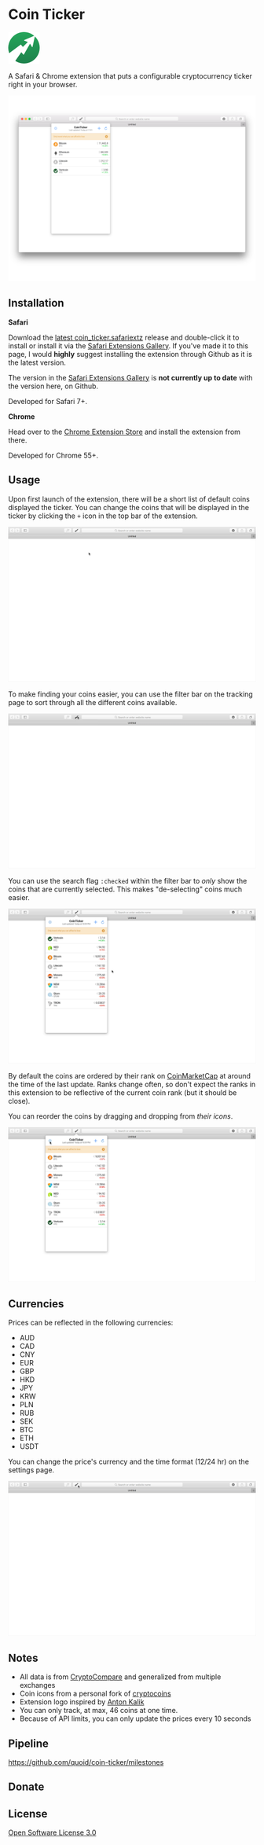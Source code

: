 # Coin Ticker

<img src="https://raw.githubusercontent.com/quoid/coin-ticker/sandbox/etc/logo.png" width="64" height="64">

A Safari & Chrome extension that puts a configurable cryptocurrency ticker right in your browser.

![ticker image](https://raw.githubusercontent.com/quoid/coin-ticker/sandbox/etc/safari/Screenshot.png)

## Installation

**Safari**

Download the [latest coin_ticker.safariextz](https://github.com/quoid/coin-ticker/releases) release and double-click it to install or install it via the [Safari Extensions Gallery](https://safari-extensions.apple.com/details/?id=com.quoid.cointicker-J74Q8V8V8N). If you've made it to this page, I would **highly** suggest installing the extension through Github as it is the latest version.

The version in the [Safari Extensions Gallery](https://safari-extensions.apple.com/details/?id=com.quoid.cointicker-J74Q8V8V8N) is **not currently up to date** with the version here, on Github.

Developed for Safari 7+.

**Chrome**

Head over to the [Chrome Extension Store](https://chrome.google.com/webstore/category/extensions) and install the extension from there.

Developed for Chrome 55+.

## Usage

Upon first launch of the extension, there will be a short list of default coins displayed the ticker. You can change the coins that will be displayed in the ticker by clicking the `+` icon in the top bar of the extension.

![first launch](https://raw.githubusercontent.com/quoid/coin-ticker/sandbox/etc/gif/first.gif)

To make finding your coins easier, you can use the filter bar on the tracking page to sort through all the different coins available.

![add coins](https://raw.githubusercontent.com/quoid/coin-ticker/sandbox/etc/gif/add.gif)

You can use the search flag `:checked` within the filter bar to *only* show the coins that are currently selected. This makes "de-selecting" coins much easier. 

![filter coins](https://raw.githubusercontent.com/quoid/coin-ticker/sandbox/etc/gif/uncheck-all.gif)

By default the coins are ordered by their rank on [CoinMarketCap](https://coinmarketcap.com) at around the time of the last update. Ranks change often, so don't expect the ranks in this extension to be reflective of the current coin rank (but it should be close).

You can reorder the coins by dragging and dropping from *their icons*.

![reorder coins](https://raw.githubusercontent.com/quoid/coin-ticker/sandbox/etc/gif/drag.gif)

## Currencies
Prices can be reflected in the following currencies:

- AUD
- CAD
- CNY
- EUR
- GBP
- HKD
- JPY
- KRW
- PLN
- RUB
- SEK
- BTC
- ETH
- USDT

You can change the price's currency and the time format (12/24 hr) on the settings page.

![change currency](https://raw.githubusercontent.com/quoid/coin-ticker/sandbox/etc/gif/settings.gif)

## Notes
- All data is from [CryptoCompare](https://www.cryptocompare.com) and generalized from multiple exchanges
- Coin icons from a personal fork of [cryptocoins](https://github.com/quoid/cryptocoins)
- Extension logo inspired by [Anton Kalik](https://thenounproject.com/antonkalik/)
- You can only track, at max, 46 coins at one time.
- Because of API limits, you can only update the prices every 10 seconds

## Pipeline

https://github.com/quoid/coin-ticker/milestones

## Donate

## License

[Open Software License 3.0](https://choosealicense.com/licenses/osl-3.0/)